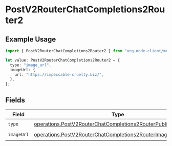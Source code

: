 # PostV2RouterChatCompletions2Router2

## Example Usage

```typescript
import { PostV2RouterChatCompletions2Router2 } from "orq-node-client/models/operations";

let value: PostV2RouterChatCompletions2Router2 = {
  type: "image_url",
  imageUrl: {
    url: "https://impeccable-cruelty.biz/",
  },
};
```

## Fields

| Field                                                                                                                                            | Type                                                                                                                                             | Required                                                                                                                                         | Description                                                                                                                                      |
| ------------------------------------------------------------------------------------------------------------------------------------------------ | ------------------------------------------------------------------------------------------------------------------------------------------------ | ------------------------------------------------------------------------------------------------------------------------------------------------ | ------------------------------------------------------------------------------------------------------------------------------------------------ |
| `type`                                                                                                                                           | [operations.PostV2RouterChatCompletions2RouterPublicRequestType](../../models/operations/postv2routerchatcompletions2routerpublicrequesttype.md) | :heavy_check_mark:                                                                                                                               | N/A                                                                                                                                              |
| `imageUrl`                                                                                                                                       | [operations.PostV2RouterChatCompletions2RouterImageUrl](../../models/operations/postv2routerchatcompletions2routerimageurl.md)                   | :heavy_check_mark:                                                                                                                               | N/A                                                                                                                                              |